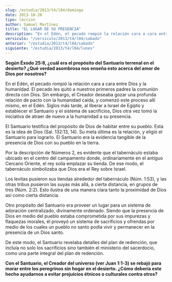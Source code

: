 ```yaml
---
slug: /estudia/2013/t4/l04/domingo
date: 2013-10-20
tipo: leccion
author: Samuel Martínez
title: "EL LUGAR DE SU PRESENCIA"
description: "En el Edén, el pecado rompió la relación cara a cara entre Dios y la humanidad.  El pecado les quitó a nuestros primeros padres la comunión directa con Dios.  Sin embargo, el Creador deseaba gozar una profunda relación de pacto con la  humanidad caída, y comenzó este proceso a..."
versiculo: "/versiculo/2013/t4/l04/sabado"
anterior: "/estudia/2013/t4/l04/sabado"
siguiente: "/estudia/2013/t4/l04/lunes"
---
```


**Según Éxodo 25:8, ¿cuál era el propósito del Santuario terrenal en el desierto? ¿Qué verdad asombrosa nos enseña esto acerca del amor de Dios por nosotros?**

En el Edén, el pecado rompió la relación cara a cara entre Dios y la humanidad. El pecado les quitó a nuestros primeros padres la comunión directa con Dios. Sin embargo, el Creador deseaba gozar una profunda relación de pacto con la humanidad caída, y comenzó este proceso allí mismo, en el Edén. Siglos más tarde, al liberar a Israel de Egipto y establecer el Santuario y el sistema de sacrificios, Dios otra vez tomó la iniciativa de atraer de nuevo a la humanidad a su presencia.

El Santuario testifica del propósito de Dios de habitar entre su pueblo. Esta es la idea de Dios (Sal. 132:13, 14). Su meta última es la relación, y eligió el Santuario para lograrlo. El Santuario era la evidencia tangible de la presencia de Dios con su pueblo en la tierra.

Por la descripción de Números 2, es evidente que el tabernáculo estaba ubicado en el centro del campamento donde, ordinariamente en el antiguo Cercano Oriente, el rey solía emplazar su tienda. De ese modo, el tabernáculo simbolizaba que Dios era el Rey sobre Israel.

Los levitas pusieron sus tiendas alrededor del tabernáculo (Núm. 1:53), y las otras tribus pusieron las suyas más allá, a cierta distancia, en grupos de tres (Núm. 2:2). Esto ilustra de una manera clara tanto la proximidad de Dios así como cierta distancia.

Otro propósito del Santuario era proveer un lugar para un sistema de adoración centralizado, divinamente ordenado. Siendo que la presencia de Dios en medio del pueblo estaba comprometida por sus impurezas y flaquezas morales, él proveyó un sistema de sacrificios y ofrendas por medio de los cuales un pueblo no santo podía vivir y permanecer en la presencia de un Dios santo.

De este modo, el Santuario revelaba detalles del plan de redención, que incluía no solo los sacrificios sino también el ministerio del sacerdocio, como una parte integral del plan de redención.

**Con el Santuario, el Creador del universo (ver Juan 1:1-3) se rebajó para morar entre los peregrinos sin hogar en el desierto. ¿Cómo debería este hecho ayudarnos a evitar prejuicios étnicos o culturales contra otros?**
